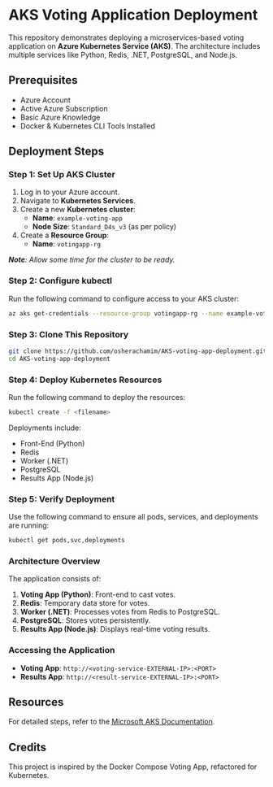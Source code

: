# AKS Voting Application Deployment

This repository demonstrates deploying a microservices-based voting application on **Azure Kubernetes Service (AKS)**. The architecture includes multiple services like Python, Redis, .NET, PostgreSQL, and Node.js.

## Prerequisites

- Azure Account
- Active Azure Subscription
- Basic Azure Knowledge
- Docker & Kubernetes CLI Tools Installed

## Deployment Steps

### Step 1: Set Up AKS Cluster
1. Log in to your Azure account.
2. Navigate to **Kubernetes Services**.
3. Create a new **Kubernetes cluster**:
   - **Name**: `example-voting-app`
   - **Node Size**: `Standard_D4s_v3` (as per policy)
4. Create a **Resource Group**:
   - **Name**: `votingapp-rg`

_**Note**: Allow some time for the cluster to be ready._

### Step 2: Configure kubectl
Run the following command to configure access to your AKS cluster:
```bash
az aks get-credentials --resource-group votingapp-rg --name example-voting-app
```

### Step 3: Clone This Repository
```bash
git clone https://github.com/osherachamim/AKS-voting-app-deployment.git
cd AKS-voting-app-deployment
```

### Step 4: Deploy Kubernetes Resources
Run the following command to deploy the resources:
```bash
kubectl create -f <filename>
```
Deployments include:
- Front-End (Python)
- Redis
- Worker (.NET)
- PostgreSQL
- Results App (Node.js)

### Step 5: Verify Deployment
Use the following command to ensure all pods, services, and deployments are running:
```bash
kubectl get pods,svc,deployments
```

### Architecture Overview
The application consists of:
1. **Voting App (Python)**: Front-end to cast votes.
2. **Redis**: Temporary data store for votes.
3. **Worker (.NET)**: Processes votes from Redis to PostgreSQL.
4. **PostgreSQL**: Stores votes persistently.
5. **Results App (Node.js)**: Displays real-time voting results.

### Accessing the Application
- **Voting App**: `http://<voting-service-EXTERNAL-IP>:<PORT>`
- **Results App**: `http://<result-service-EXTERNAL-IP>:<PORT>`

## Resources
For detailed steps, refer to the [Microsoft AKS Documentation](https://learn.microsoft.com/en-us/azure/aks/learn/quick-kubernetes-deploy-portal?tabs=azure-cli).

## Credits
This project is inspired by the Docker Compose Voting App, refactored for Kubernetes.
